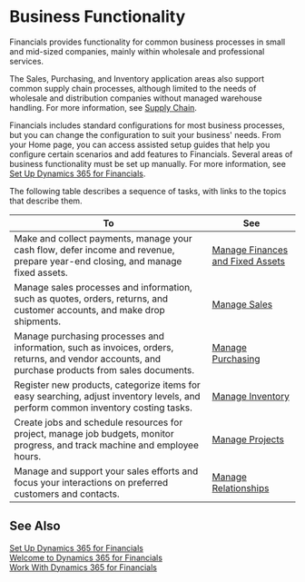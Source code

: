 <properties
	pageTitle="Business Functionality| Financials"
    description="Provides an overview of all the business functions and departments that are supported by application areas, such as Finance, Inventory, and Project Management"
	services="project-madeira"
	documentationCenter=""
	authors="SorenGP"/>
<tags
    ms.service="project-madeira"
    ms.topic="get-started-article"
    ms.devlang="na"
    ms.tgt_pltfrm="na"
    ms.workload="na"
    ms.date="12/06/2016"
    ms.author="SorenGP" />

# Business Functionality
Financials provides functionality for common business processes in small and mid-sized companies, mainly within wholesale and professional services.

The Sales, Purchasing, and Inventory application areas also support common supply chain processes, although limited to the needs of wholesale and distribution companies without managed warehouse handling. For more information, see [Supply Chain](madeira-supply-chain.md).

Financials includes standard configurations for most business processes, but you can change the configuration to suit your business' needs. From your Home page, you can access assisted setup guides that help you configure certain scenarios and add features to Financials. Several areas of business functionality must be set up manually. For more information, see [Set Up Dynamics 365 for Financials](setup.md).

The following table describes a sequence of tasks, with links to the topics that describe them.

| To                                                                  | See                      |
|---------------------------------------------------------------------|--------------------------|
|Make and collect payments, manage your cash flow, defer income and revenue, prepare year-end closing, and manage fixed assets.|[Manage Finances and Fixed Assets](finance.md)|
|Manage sales processes and information, such as quotes, orders, returns, and customer accounts, and make drop shipments.|[Manage Sales](sales-manage-sales.md)|
|Manage purchasing processes and information, such as invoices, orders, returns, and vendor accounts, and purchase products from sales documents.|[Manage Purchasing](purchasing-manage-purchasing.md)|
|Register new products, categorize items for easy searching, adjust inventory levels, and perform common inventory costing tasks.|[Manage Inventory](inventory-manage-inventory.md)|
|Create jobs and schedule resources for project, manage job budgets, monitor progress, and track machine and employee hours.|[Manage Projects](projects-manage-projects.md)|
|Manage and support your sales efforts and focus your interactions on preferred customers and contacts.|[Manage Relationships](marketing-relationship-management.md)|  

## See Also  
[Set Up Dynamics 365 for Financials](setup.md)  
[Welcome to Dynamics 365 for Financials](madeira-get-started.md)  
[Work With Dynamics 365 for Financials](ui-work-product.md)  
